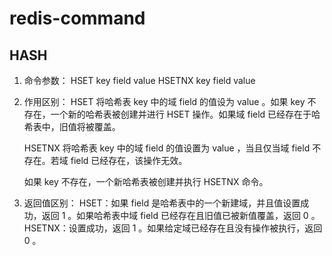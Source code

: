 # redis-command



## HASH

1. 命令参数：
   HSET key field value
   HSETNX key field value

2. 作用区别：
   HSET 将哈希表 key 中的域 field 的值设为 value 。如果 key 不存在，一个新的哈希表被创建并进行 HSET 操作。如果域 field 已经存在于哈希表中，旧值将被覆盖。

   HSETNX 将哈希表 key 中的域 field 的值设置为 value ，当且仅当域 field 不存在。若域 field 已经存在，该操作无效。

   如果 key 不存在，一个新哈希表被创建并执行 HSETNX 命令。

3. 返回值区别：
   HSET：如果 field 是哈希表中的一个新建域，并且值设置成功，返回 1 。如果哈希表中域 field 已经存在且旧值已被新值覆盖，返回 0 。
   HSETNX：设置成功，返回 1 。如果给定域已经存在且没有操作被执行，返回 0 。